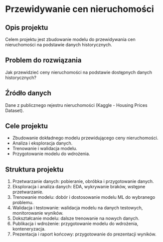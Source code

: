 # Przewidywanie cen nieruchomości

## Opis projektu
Celem projektu jest zbudowanie modelu do przewidywania cen nieruchomości na podstawie danych historycznych.

## Problem do rozwiązania
Jak przewidzieć ceny nieruchomości na podstawie dostępnych danych historycznych?

## Źródło danych
Dane z publicznego rejestru nieruchomości (Kaggle - Housing Prices Dataset).

## Cele projektu
- Zbudowanie dokładnego modelu przewidującego ceny nieruchomości.
- Analiza i eksploracja danych.
- Trenowanie i walidacja modelu.
- Przygotowanie modelu do wdrożenia.

## Struktura projektu
1. Przetwarzanie danych: pobieranie, obróbka i przygotowanie danych.
2. Eksploracja i analiza danych: EDA, wykrywanie braków, wstępne przetwarzanie.
3. Trenowanie modelu: dobór i dostosowanie modelu ML do wybranego problemu.
4. Walidacja i testowanie: walidacja modelu na danych testowych, monitorowanie wyników.
5. Dokształcanie modelu: dalsze trenowanie na nowych danych.
6. Publikacja i wdrożenie: przygotowanie modelu do wdrożenia, konteneryzacja.
7. Prezentacja i raport końcowy: przygotowanie do prezentacji wyników.
